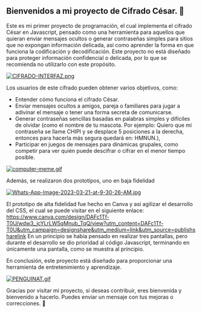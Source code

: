 ## **Bienvenidos a mi proyecto de Cifrado César.** :wave:

Este es mi primer proyecto de programación, el cual implementa el cifrado César en Javascript, pensado como una herramienta para aquellos que quieran enviar mensajes ocultos o generar contraseñas simples para sitios que no expongan información delicada, así como aprender la forma en que funciona la codificación y decodificación. Este proyecto no está diseñado para proteger información confidencial o delicada, por lo que se recomienda no utilizarlo con este propósito.

[![CIFRADO-INTERFAZ.png](https://i.postimg.cc/SNFMb3G5/CIFRADO-INTERFAZ.png)](https://postimg.cc/3W1RgLVC)

Los usuarios de este cifrado pueden obtener varios objetivos, como:

- Entender cómo funciona el cifrado César.
- Enviar mensajes ocultos a amigos, pareja o familiares para jugar a adivinar el mensaje o tener una forma secreta de comunicarse.
- Generar contraseñas sencillas basadas en palabras simples y difíciles de olvidar (como el nombre de tu mascota. Por ejemplo: Quiero que mi contraseña se llame CHIPI y se desplace 5 posiciones a la derecha, entonces para hacerla más segura quedará en: HMNUN.),
- Participar en juegos de mensajes para dinámicas grupales, como competir para ver quién puede descifrar o cifrar en el menor tiempo posible.

[![computer-meme.gif](https://i.postimg.cc/HnhHHfqN/computer-meme.gif)](https://postimg.cc/Wqgxwfbm)

Además, se realizaron dos prototipos, uno en baja fidelidad

[![Whats-App-Image-2023-03-21-at-9-30-26-AM.jpg](https://i.postimg.cc/cJLSg1dz/Whats-App-Image-2023-03-21-at-9-30-26-AM.jpg)](https://postimg.cc/YvZVTHGN)

El prototipo de alta fidelidad fue hecho en Canva y así agilizar el desarrollo del CSS, el cual se puede visitar en el siguiente enlace: https://www.canva.com/design/DAFc1Tf-T0U/wdw3_jcYLrLW5qMnub_TqQ/view?utm_content=DAFc1Tf-T0U&utm_campaign=designshare&utm_medium=link&utm_source=publishsharelink
En un principio se había pensado en realizar tres pantallas, pero durante el desarrollo se dio prioridad al código Javascript, terminando en únicamente una pantalla, como se muestra al principio.

En conclusión, este proyecto está diseñado para proporcionar una herramienta de entretenimiento y aprendizaje.

[![PENGUINAT.gif](https://i.postimg.cc/rsbgqJQj/PENGUINAT.gif)](https://postimg.cc/5QB83wcQ)

Gracias por visitar mi proyecto, si deseas contribuir, eres bienvenida y bienvenido a hacerlo. Puedes enviar un mensaje con tus mejoras o correcciones. :sparkling_heart:
